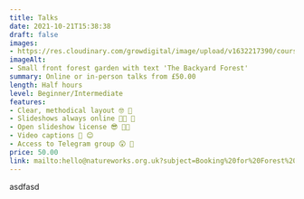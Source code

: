 ```yaml
---
title: Talks
date: 2021-10-21T15:38:38
draft: false
images: 
- https://res.cloudinary.com/growdigital/image/upload/v1632217390/course/Backyard_banner.jpg
imageAlt: 
- Small front forest garden with text 'The Backyard Forest'
summary: Online or in-person talks from £50.00
length: Half hours
level: Beginner/Intermediate
features: 
- Clear, methodical layout 🤓 📐
- Slideshows always online 🙏🏾 💚
- Open slideshow license 😎 👍🏾
- Video captions 🐝 😊
- Access to Telegram group 😲 🎉
price: 50.00
link: mailto:hello@natureworks.org.uk?subject=Booking%20for%20Forest%20Garden%20Talks
---
```


asdfasd
